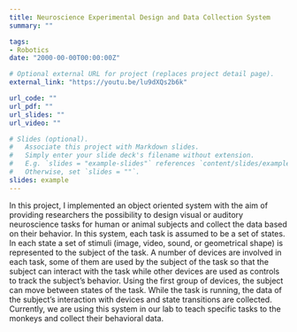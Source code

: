 ```yaml
---
title: Neuroscience Experimental Design and Data Collection System
summary: ""

tags:
- Robotics
date: "2000-00-00T00:00:00Z"

# Optional external URL for project (replaces project detail page).
external_link: "https://youtu.be/lu9dXQs2b6k"

url_code: ""
url_pdf: ""
url_slides: ""
url_video: ""

# Slides (optional).
#   Associate this project with Markdown slides.
#   Simply enter your slide deck's filename without extension.
#   E.g. `slides = "example-slides"` references `content/slides/example-slides.md`.
#   Otherwise, set `slides = ""`.
slides: example
---
```


In this project, I implemented an object oriented system with the aim of providing researchers the possibility to design visual or auditory neuroscience tasks for human or animal subjects and collect the data based on their behavior. In this system, each task is assumed to be a set of states. In each state a set of stimuli (image, video, sound, or geometrical shape) is represented to the subject of the task. A number of devices are involved in each task, some of them are used by the subject of the task so that the subject can interact with the task while other devices are used as controls to track the subject’s behavior. Using the first group of devices, the subject can move between states of the task. While the task is running, the data of the subject’s interaction with devices and state transitions are collected. Currently, we are using this system in our lab to teach specific tasks to the monkeys and collect their behavioral data.